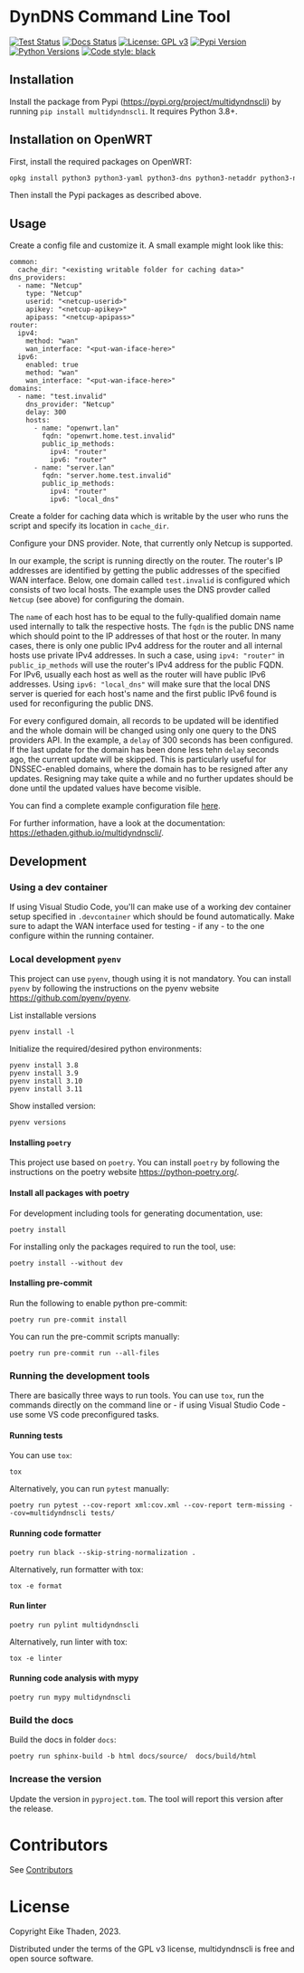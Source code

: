 # DynDNS Command Line Tool
<p align="left">
<a href="https://github.com/ethaden/multidyndnscli/actions/workflows/test.yml/"><img alt="Test Status" src="https://github.com/ethaden/multidyndnscli/actions/workflows/test.yml/badge.svg"></a>
<a href="https://github.com/ethaden/multidyndnscli/actions/workflows/docs.yml/"><img alt="Docs Status" src="https://github.com/ethaden/multidyndnscli/actions/workflows/docs.yml/badge.svg"></a>
<a href="https://github.com/ethaden/multidyndnscli/blob/main/LICENSE"><img alt="License: GPL v3" src="https://img.shields.io/badge/License-GPLv3-blue.svg"></a>
<a href="https://img.shields.io/pypi/v/multidyndnscli"><img alt="Pypi Version" src="https://img.shields.io/pypi/v/multidyndnscli"></a>
<a href="https://img.shields.io/pypi/pyversions/multidyndnscli"><img alt="Python Versions" src="https://img.shields.io/pypi/pyversions/multidyndnscli"></a>
<a href="https://github.com/psf/black"><img alt="Code style: black" src="https://img.shields.io/badge/code%20style-black-000000.svg"></a>
</p>

## Installation
Install the package from Pypi (https://pypi.org/project/multidyndnscli) by running `pip install multidyndnscli`. It requires Python 3.8+.

## Installation on OpenWRT
First, install the required packages on OpenWRT:

```bash
opkg install python3 python3-yaml python3-dns python3-netaddr python3-netifaces
```

Then install the Pypi packages as described above.

## Usage

Create a config file and customize it. A small example might look like this:

```
common:
  cache_dir: "<existing writable folder for caching data>"
dns_providers:
  - name: "Netcup"
    type: "Netcup"
    userid: "<netcup-userid>"
    apikey: "<netcup-apikey>"
    apipass: "<netcup-apipass>"
router:
  ipv4:
    method: "wan"
    wan_interface: "<put-wan-iface-here>"
  ipv6:
    enabled: true
    method: "wan"
    wan_interface: "<put-wan-iface-here>"
domains:
  - name: "test.invalid"
    dns_provider: "Netcup"
    delay: 300
    hosts:
      - name: "openwrt.lan"
        fqdn: "openwrt.home.test.invalid"
        public_ip_methods:
          ipv4: "router"
          ipv6: "router"
      - name: "server.lan"
        fqdn: "server.home.test.invalid"
        public_ip_methods:
          ipv4: "router"
          ipv6: "local_dns"
```

Create a folder for caching data which is writable by the user who runs the script and specify its location in `cache_dir`.

Configure your DNS provider. Note, that currently only Netcup is supported.

In our example, the script is running directly on the router. The router's IP addresses are identified by getting the public addresses of the specified WAN interface. Below, one domain called `test.invalid` is configured which consists of two local hosts. The example uses the DNS provder called `Netcup` (see above) for configuring the domain.

The `name` of each host has to be equal to the fully-qualified domain name used internally to talk the respective hosts. The `fqdn` is the public DNS name which should point to the IP addresses of that host or the router. In many cases, there is only one public IPv4 address for the router and all internal hosts use private IPv4 addresses. In such a case, using `ipv4: "router"` in `public_ip_methods` will use the router's IPv4 address for the public FQDN. For IPv6, usually each host as well as the router will have public IPv6 addresses. Using `ipv6: "local_dns"` will make sure that the local DNS server is queried for each host's name and the first public IPv6 found is used for reconfiguring the public DNS.

For every configured domain, all records to be updated will be identified and the whole domain will be changed using only one query to the DNS providers API. In the example, a `delay` of 300 seconds has been configured. If the last update for the domain has been done less tehn `delay` seconds ago, the current update will be skipped. This is particularly useful for DNSSEC-enabled domains, where the domain has to be resigned after any updates. Resigning may take quite a while and no further updates should be done until the updated values have become visible.

You can find a complete example configuration file [here](config.example.yaml).

For further information, have a look at the documentation: https://ethaden.github.io/multidyndnscli/.

## Development

### Using a dev container
If using Visual Studio Code, you'll can make use of a working dev container setup specified in `.devcontainer` which should be found automatically. Make sure to adapt the WAN interface used for testing - if any - to the one configure within the running container.

### Local development `pyenv`
This project can use `pyenv`, though using it is not mandatory. You can install `pyenv` by following the instructions on the pyenv website https://github.com/pyenv/pyenv.

List installable versions
```
pyenv install -l
```

Initialize the required/desired python environments:
```
pyenv install 3.8
pyenv install 3.9
pyenv install 3.10
pyenv install 3.11
```

Show installed version:
```
pyenv versions
```

#### Installing `poetry`
This project use based on `poetry`. You can install `poetry` by following the instructions on the poetry website https://python-poetry.org/.

#### Install all packages with poetry

For development including tools for generating documentation, use:

```
poetry install
```

For installing only the packages required to run the tool, use:

```
poetry install --without dev
```

#### Installing pre-commit
Run the following to enable python pre-commit:
```
poetry run pre-commit install
```

You can run the pre-commit scripts manually:
```
poetry run pre-commit run --all-files
```

### Running the development tools
There are basically three ways to run tools. You can use `tox`, run the commands directly on the command line or - if using Visual Studio Code - use some VS code preconfigured tasks.

#### Running tests
You can use `tox`:
```
tox
```

Alternatively, you can run `pytest` manually:
```
poetry run pytest --cov-report xml:cov.xml --cov-report term-missing --cov=multidyndnscli tests/
```

#### Running code formatter

```
poetry run black --skip-string-normalization .
```

Alternatively, run formatter with tox:

```
tox -e format
```

#### Run linter
```
poetry run pylint multidyndnscli
```

Alternatively, run linter with tox:

```
tox -e linter
```


#### Running code analysis with mypy
```
poetry run mypy multidyndnscli
```

### Build the docs

Build the docs in folder `docs`:

```
poetry run sphinx-build -b html docs/source/  docs/build/html
```

### Increase the version

Update the version in `pyproject.tom`. The tool will report this version after the release.


# Contributors

See [Contributors](CONTRIBUTORS.md)

# License

Copyright Eike Thaden, 2023.

Distributed under the terms of the GPL v3 license, multidyndnscli is free and open source software.
